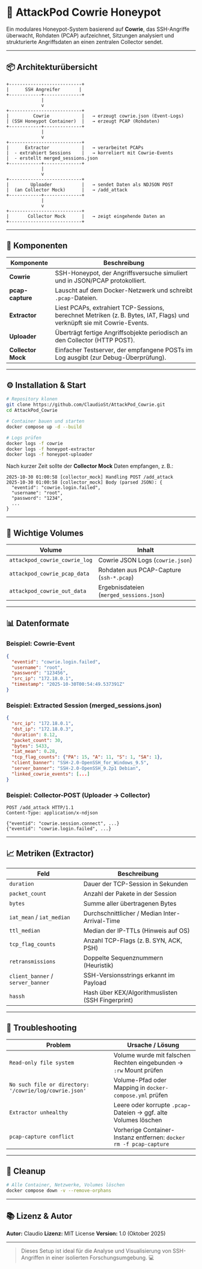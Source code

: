 # 🧠 AttackPod Cowrie Honeypot

Ein modulares Honeypot-System basierend auf **Cowrie**, das SSH-Angriffe überwacht, Rohdaten (PCAP) aufzeichnet, Sitzungen analysiert und strukturierte Angriffsdaten an einen zentralen Collector sendet.

---

## 📦 Architekturübersicht

```
+---------------------------+
|      SSH Angreifer       |
+------------+--------------+
             |
             v
+---------------------------+
|         Cowrie            |   → erzeugt cowrie.json (Event-Logs)
| (SSH Honeypot Container)  |   → erzeugt PCAP (Rohdaten)
+------------+--------------+
             |
             v
+---------------------------+
|      Extractor            |   → verarbeitet PCAPs
|  - extrahiert Sessions    |   → korreliert mit Cowrie-Events
|  - erstellt merged_sessions.json
+------------+--------------+
             |
             v
+---------------------------+
|        Uploader           |   → sendet Daten als NDJSON POST
|  (an Collector Mock)      |   → /add_attack
+------------+--------------+
             |
             v
+---------------------------+
|       Collector Mock      |   → zeigt eingehende Daten an
+---------------------------+
```

---

## 🚀 Komponenten

| Komponente         | Beschreibung                                                                                                            |
| ------------------ | ----------------------------------------------------------------------------------------------------------------------- |
| **Cowrie**         | SSH-Honeypot, der Angriffsversuche simuliert und in JSON/PCAP protokolliert.                                            |
| **pcap-capture**   | Lauscht auf dem Docker-Netzwerk und schreibt `.pcap`-Dateien.                                                           |
| **Extractor**      | Liest PCAPs, extrahiert TCP-Sessions, berechnet Metriken (z. B. Bytes, IAT, Flags) und verknüpft sie mit Cowrie-Events. |
| **Uploader**       | Überträgt fertige Angriffsobjekte periodisch an den Collector (HTTP POST).                                              |
| **Collector Mock** | Einfacher Testserver, der empfangene POSTs im Log ausgibt (zur Debug-Überprüfung).                                      |

---

## ⚙️ Installation & Start

```bash
# Repository klonen
git clone https://github.com/ClaudioSt/AttackPod_Cowrie.git
cd AttackPod_Cowrie

# Container bauen und starten
docker compose up -d --build

# Logs prüfen
docker logs -f cowrie
docker logs -f honeypot-extractor
docker logs -f honeypot-uploader
```

Nach kurzer Zeit sollte der **Collector Mock** Daten empfangen, z. B.:

```
2025-10-30 01:00:58 [collector_mock] Handling POST /add_attack
2025-10-30 01:00:58 [collector_mock] Body (parsed JSON): {
  "eventid": "cowrie.login.failed",
  "username": "root",
  "password": "1234",
  ...
}
```

---

## 📂 Wichtige Volumes

| Volume                        | Inhalt                                   |
| ----------------------------- | ---------------------------------------- |
| `attackpod_cowrie_cowrie_log` | Cowrie JSON Logs (`cowrie.json`)         |
| `attackpod_cowrie_pcap_data`  | Rohdaten aus PCAP-Capture (`ssh-*.pcap`) |
| `attackpod_cowrie_out_data`   | Ergebnisdateien (`merged_sessions.json`) |

---

## 📊 Datenformate

### Beispiel: Cowrie-Event

```json
{
  "eventid": "cowrie.login.failed",
  "username": "root",
  "password": "123456",
  "src_ip": "172.18.0.1",
  "timestamp": "2025-10-30T00:54:49.537391Z"
}
```

### Beispiel: Extracted Session (merged_sessions.json)

```json
{
  "src_ip": "172.18.0.1",
  "dst_ip": "172.18.0.3",
  "duration": 8.12,
  "packet_count": 30,
  "bytes": 5433,
  "iat_mean": 0.28,
  "tcp_flag_counts": {"PA": 15, "A": 11, "S": 1, "SA": 1},
  "client_banner": "SSH-2.0-OpenSSH_for_Windows_9.5",
  "server_banner": "SSH-2.0-OpenSSH_9.2p1 Debian",
  "linked_cowrie_events": [...]
}
```

### Beispiel: Collector-POST (Uploader → Collector)

```http
POST /add_attack HTTP/1.1
Content-Type: application/x-ndjson

{"eventid": "cowrie.session.connect", ...}
{"eventid": "cowrie.login.failed", ...}
```

---

## 📈 Metriken (Extractor)

| Feld                              | Beschreibung                                      |
| --------------------------------- | ------------------------------------------------- |
| `duration`                        | Dauer der TCP-Session in Sekunden                 |
| `packet_count`                    | Anzahl der Pakete in der Session                  |
| `bytes`                           | Summe aller übertragenen Bytes                    |
| `iat_mean` / `iat_median`         | Durchschnittlicher / Median Inter-Arrival-Time    |
| `ttl_median`                      | Median der IP-TTLs (Hinweis auf OS)               |
| `tcp_flag_counts`                 | Anzahl TCP-Flags (z. B. SYN, ACK, PSH)            |
| `retransmissions`                 | Doppelte Sequenznummern (Heuristik)               |
| `client_banner` / `server_banner` | SSH-Versionsstrings erkannt im Payload            |
| `hassh`                           | Hash über KEX/Algorithmuslisten (SSH Fingerprint) |

---

## 🧩 Troubleshooting

| Problem                                                | Ursache / Lösung                                                   |
| ------------------------------------------------------ | ------------------------------------------------------------------ |
| `Read-only file system`                                | Volume wurde mit falschen Rechten eingebunden → `:rw` Mount prüfen |
| `No such file or directory: '/cowrie/log/cowrie.json'` | Volume-Pfad oder Mapping in `docker-compose.yml` prüfen            |
| `Extractor unhealthy`                                  | Leere oder korrupte `.pcap`-Dateien → ggf. alte Volumes löschen    |
| `pcap-capture conflict`                                | Vorherige Container-Instanz entfernen: `docker rm -f pcap-capture` |

---

## 🧹 Cleanup

```bash
# Alle Container, Netzwerke, Volumes löschen
docker compose down -v --remove-orphans
```

---

## 📚 Lizenz & Autor

**Autor:** Claudio
**Lizenz:** MIT License
**Version:** 1.0 (Oktober 2025)

---

> Dieses Setup ist ideal für die Analyse und Visualisierung von SSH-Angriffen in einer isolierten Forschungsumgebung. 💻

